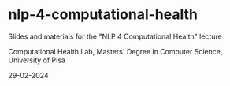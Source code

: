 # nlp-4-computational-health
Slides and materials for the "NLP 4 Computational Health" lecture

Computational Health Lab, Masters' Degree in Computer Science, University of Pisa

29-02-2024
